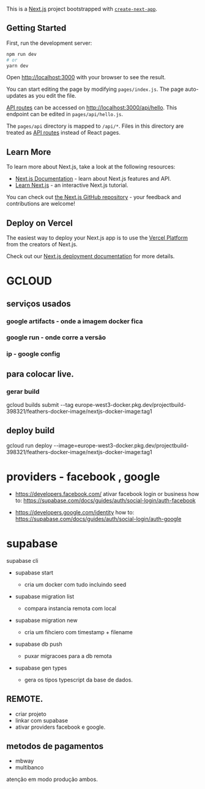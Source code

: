 This is a [Next.js](https://nextjs.org/) project bootstrapped with [`create-next-app`](https://github.com/vercel/next.js/tree/canary/packages/create-next-app).

## Getting Started

First, run the development server:

```bash
npm run dev
# or
yarn dev
```

Open [http://localhost:3000](http://localhost:3000) with your browser to see the result.

You can start editing the page by modifying `pages/index.js`. The page auto-updates as you edit the file.

[API routes](https://nextjs.org/docs/api-routes/introduction) can be accessed on [http://localhost:3000/api/hello](http://localhost:3000/api/hello). This endpoint can be edited in `pages/api/hello.js`.

The `pages/api` directory is mapped to `/api/*`. Files in this directory are treated as [API routes](https://nextjs.org/docs/api-routes/introduction) instead of React pages.

## Learn More

To learn more about Next.js, take a look at the following resources:

- [Next.js Documentation](https://nextjs.org/docs) - learn about Next.js features and API.
- [Learn Next.js](https://nextjs.org/learn) - an interactive Next.js tutorial.

You can check out [the Next.js GitHub repository](https://github.com/vercel/next.js/) - your feedback and contributions are welcome!

## Deploy on Vercel

The easiest way to deploy your Next.js app is to use the [Vercel Platform](https://vercel.com/new?utm_medium=default-template&filter=next.js&utm_source=create-next-app&utm_campaign=create-next-app-readme) from the creators of Next.js.

Check out our [Next.js deployment documentation](https://nextjs.org/docs/deployment) for more details.

# GCLOUD

## serviços usados

### google artifacts - onde a imagem docker fica

### google run - onde corre a versão

### ip - google config

## para colocar live.

### gerar build

gcloud builds submit --tag europe-west3-docker.pkg.dev/projectbuild-398321/feathers-docker-image/nextjs-docker-image:tag1

## deploy build

gcloud run deploy --image=europe-west3-docker.pkg.dev/projectbuild-398321/feathers-docker-image/nextjs-docker-image:tag1

# providers - facebook , google

- https://developers.facebook.com/
  ativar facebook login or business
  how to: https://supabase.com/docs/guides/auth/social-login/auth-facebook

- https://developers.google.com/identity
  how to: https://supabase.com/docs/guides/auth/social-login/auth-google

# supabase

supabase cli

- supabase start

  - cria um docker com tudo incluindo seed

- supabase migration list

  - compara instancia remota com local

- supabase migration new <filename>

  - cria um fihciero com timestamp + filename

- supabase db push

  - puxar migracoes para a db remota

- supabase gen types
  - gera os tipos typescript da base de dados.

## REMOTE.

- criar projeto
- linkar com supabase
- ativar providers facebook e google.

## metodos de pagamentos

- mbway
- multibanco

atenção em modo produção ambos.
